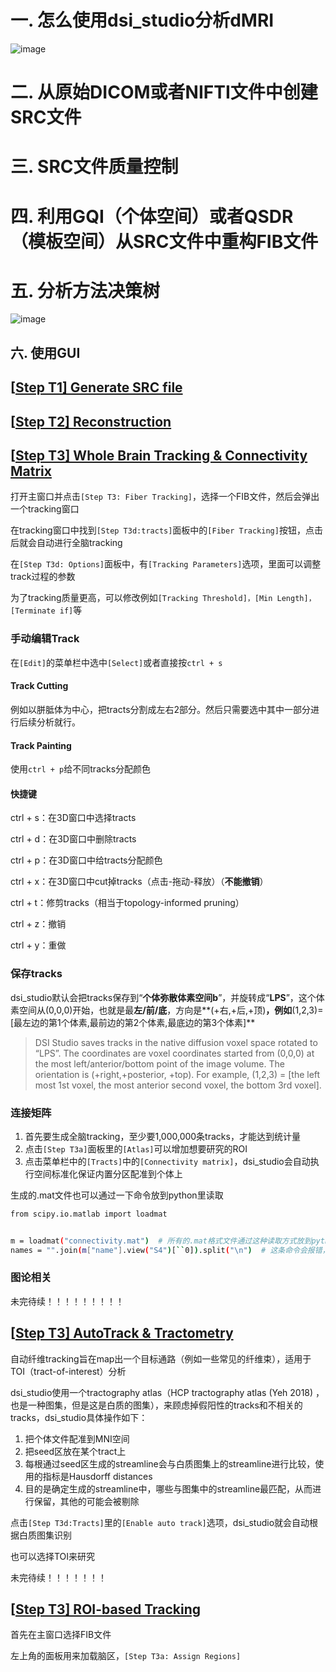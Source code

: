 # 一. 怎么使用dsi_studio分析dMRI

![image](https://user-images.githubusercontent.com/275569/182761132-9bd68015-509a-4e11-9b11-c1f4c63ddcd6.png)

# 二. 从原始DICOM或者NIFTI文件中创建SRC文件

# 三. SRC文件质量控制

# 四. 利用GQI（个体空间）或者QSDR（模板空间）从SRC文件中重构FIB文件

# 五. 分析方法决策树

![image](https://user-images.githubusercontent.com/275569/147861653-6f86b49c-143f-4297-a304-6b28680c1691.png)

## 六. 使用GUI

## [[Step T1\] Generate SRC file](https://dsi-studio.labsolver.org/doc/gui_t1.html)

## [[Step T2\] Reconstruction](https://dsi-studio.labsolver.org/doc/gui_t2.html)

## [[Step T3\] Whole Brain Tracking & Connectivity Matrix](https://dsi-studio.labsolver.org/doc/gui_t3_whole_brain.html)

打开主窗口并点击`[Step T3: Fiber Tracking]`，选择一个FIB文件，然后会弹出一个tracking窗口

在tracking窗口中找到`[Step T3d:tracts]`面板中的`[Fiber Tracking]`按钮，点击后就会自动进行全脑tracking

在`[Step T3d: Options]`面板中，有`[Tracking Parameters]`选项，里面可以调整track过程的参数

为了tracking质量更高，可以修改例如`[Tracking Threshold]，[Min Length]，[Terminate if]`等

### 手动编辑Track

在`[Edit]`的菜单栏中选中`[Select]`或者直接按`ctrl + s`

#### Track Cutting

例如以胼胝体为中心，把tracts分割成左右2部分。然后只需要选中其中一部分进行后续分析就行。

#### Track Painting

使用`ctrl + p`给不同tracks分配颜色

#### 快捷键

ctrl + s：在3D窗口中选择tracts

ctrl + d：在3D窗口中删除tracts

ctrl + p：在3D窗口中给tracts分配颜色

ctrl + x：在3D窗口中cut掉tracks（点击-拖动-释放）（**不能撤销**）

ctrl + t：修剪tracks（相当于topology-informed pruning）

ctrl + z：撤销

ctrl + y：重做

### 保存tracks

dsi_studio默认会把tracks保存到“**个体弥散体素空间b**”，并旋转成“**LPS**”，这个体素空间从(0,0,0)开始，也就是最**左/前/底**，方向是**(+右,+后,+顶)**，例如**(1,2,3)=[最左边的第1个体素,最前边的第2个体素,最底边的第3个体素]**

> DSI Studio saves tracks in the native diffusion voxel space rotated to “LPS”. The coordinates are voxel coordinates started from (0,0,0) at the most left/anterior/bottom point of the image volume. The orientation is (+right,+posterior, +top). For example, (1,2,3) = [the left most 1st voxel, the most anterior second voxel, the bottom 3rd voxel].

### 连接矩阵

1. 首先要生成全脑tracking，至少要1,000,000条tracks，才能达到统计量
2. 点击`[Step T3a]`面板里的`[Atlas]`可以增加想要研究的ROI
3. 点击菜单栏中的`[Tracts]`中的`[Connectivity matrix]`，dsi_studio会自动执行空间标准化保证内置分区配准到个体上

生成的.mat文件也可以通过一下命令放到python里读取

```bash
from scipy.io.matlab import loadmat


m = loadmat("connectivity.mat")  # 所有的.mat格式文件通过这种读取方式放到python里都是字典
names = "".join(m["name"].view("S4")[``0]).split("\n")  # 这条命令会报错，原因未知
```

### 图论相关

未完待续！！！！！！！！！

## [[Step T3\] AutoTrack & Tractometry](https://dsi-studio.labsolver.org/doc/gui_t3_atk.html)

自动纤维tracking旨在map出一个目标通路（例如一些常见的纤维束），适用于TOI（tract-of-interest）分析

dsi_studio使用一个tractography atlas（HCP tractography atlas (Yeh 2018) ，也是一种图集，但是这是白质的图集），来顾虑掉假阳性的tracks和不相关的tracks，dsi_studio具体操作如下：

1. 把个体文件配准到MNI空间
2. 把seed区放在某个tract上
3. 每根通过seed区生成的streamline会与白质图集上的streamline进行比较，使用的指标是Hausdorff distances
4. 目的是确定生成的streamline中，哪些与图集中的streamline最匹配，从而进行保留，其他的可能会被剔除

点击`[Step T3d:Tracts]`里的`[Enable auto track]`选项，dsi_studio就会自动根据白质图集识别

也可以选择TOI来研究

未完待续！！！！！！！

## [[Step T3\] ROI-based Tracking](https://dsi-studio.labsolver.org/doc/gui_t3_roi_tracking.html)

首先在主窗口选择FIB文件

左上角的面板用来加载脑区，`[Step T3a: Assign Regions]`
